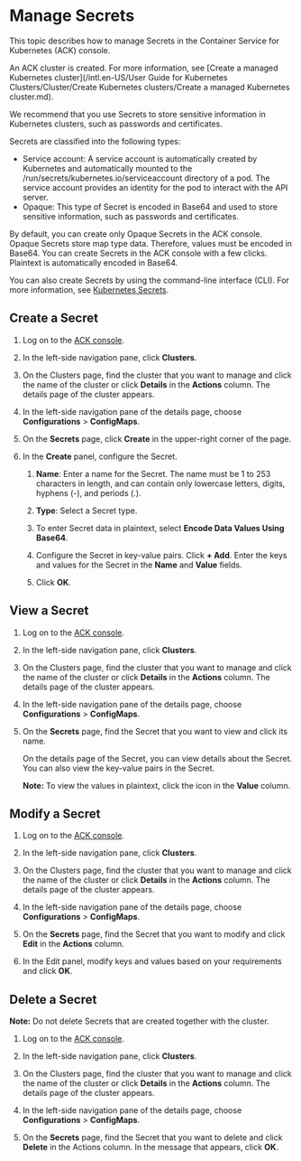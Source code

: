 # Manage Secrets

This topic describes how to manage Secrets in the Container Service for Kubernetes \(ACK\) console.

An ACK cluster is created. For more information, see [Create a managed Kubernetes cluster](/intl.en-US/User Guide for Kubernetes Clusters/Cluster/Create Kubernetes clusters/Create a managed Kubernetes cluster.md).

We recommend that you use Secrets to store sensitive information in Kubernetes clusters, such as passwords and certificates.

Secrets are classified into the following types:

-   Service account: A service account is automatically created by Kubernetes and automatically mounted to the /run/secrets/kubernetes.io/serviceaccount directory of a pod. The service account provides an identity for the pod to interact with the API server.
-   Opaque: This type of Secret is encoded in Base64 and used to store sensitive information, such as passwords and certificates.

By default, you can create only Opaque Secrets in the ACK console. Opaque Secrets store map type data. Therefore, values must be encoded in Base64. You can create Secrets in the ACK console with a few clicks. Plaintext is automatically encoded in Base64.

You can also create Secrets by using the command-line interface \(CLI\). For more information, see [Kubernetes Secrets](https://kubernetes.io/docs/concepts/configuration/secret/).

## Create a Secret

1.  Log on to the [ACK console](https://cs.console.aliyun.com).

2.  In the left-side navigation pane, click **Clusters**.

3.  On the Clusters page, find the cluster that you want to manage and click the name of the cluster or click **Details** in the **Actions** column. The details page of the cluster appears.

4.  In the left-side navigation pane of the details page, choose **Configurations** \> **ConfigMaps**.

5.  On the **Secrets** page, click **Create** in the upper-right corner of the page.

6.  In the **Create** panel, configure the Secret.

    1.  **Name**: Enter a name for the Secret. The name must be 1 to 253 characters in length, and can contain only lowercase letters, digits, hyphens \(-\), and periods \(.\).

    2.  **Type**: Select a Secret type.

    3.  To enter Secret data in plaintext, select **Encode Data Values Using Base64**.

    4.  Configure the Secret in key-value pairs. Click **+ Add**. Enter the keys and values for the Secret in the **Name** and **Value** fields.

    5.  Click **OK**.


## View a Secret

1.  Log on to the [ACK console](https://cs.console.aliyun.com).

2.  In the left-side navigation pane, click **Clusters**.

3.  On the Clusters page, find the cluster that you want to manage and click the name of the cluster or click **Details** in the **Actions** column. The details page of the cluster appears.

4.  In the left-side navigation pane of the details page, choose **Configurations** \> **ConfigMaps**.

5.  On the **Secrets** page, find the Secret that you want to view and click its name.

    On the details page of the Secret, you can view details about the Secret. You can also view the key-value pairs in the Secret.

    **Note:** To view the values in plaintext, click the icon in the **Value** column.


## Modify a Secret

1.  Log on to the [ACK console](https://cs.console.aliyun.com).

2.  In the left-side navigation pane, click **Clusters**.

3.  On the Clusters page, find the cluster that you want to manage and click the name of the cluster or click **Details** in the **Actions** column. The details page of the cluster appears.

4.  In the left-side navigation pane of the details page, choose **Configurations** \> **ConfigMaps**.

5.  On the **Secrets** page, find the Secret that you want to modify and click **Edit** in the **Actions** column.

6.  In the Edit panel, modify keys and values based on your requirements and click **OK**.


## Delete a Secret

**Note:** Do not delete Secrets that are created together with the cluster.

1.  Log on to the [ACK console](https://cs.console.aliyun.com).

2.  In the left-side navigation pane, click **Clusters**.

3.  On the Clusters page, find the cluster that you want to manage and click the name of the cluster or click **Details** in the **Actions** column. The details page of the cluster appears.

4.  In the left-side navigation pane of the details page, choose **Configurations** \> **ConfigMaps**.

5.  On the **Secrets** page, find the Secret that you want to delete and click **Delete** in the Actions column. In the message that appears, click **OK**.



